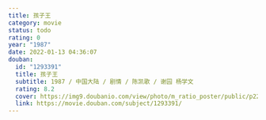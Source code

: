```yaml
---
title: 孩子王
category: movie
status: todo
rating: 0
year: "1987"
date: 2022-01-13 04:36:07
douban:
  id: "1293391"
  title: 孩子王
  subtitle: 1987 / 中国大陆 / 剧情 / 陈凯歌 / 谢园 杨学文
  rating: 8.2
  cover: https://img9.doubanio.com/view/photo/m_ratio_poster/public/p2243809766.jpg
  link: https://movie.douban.com/subject/1293391/
---
```


